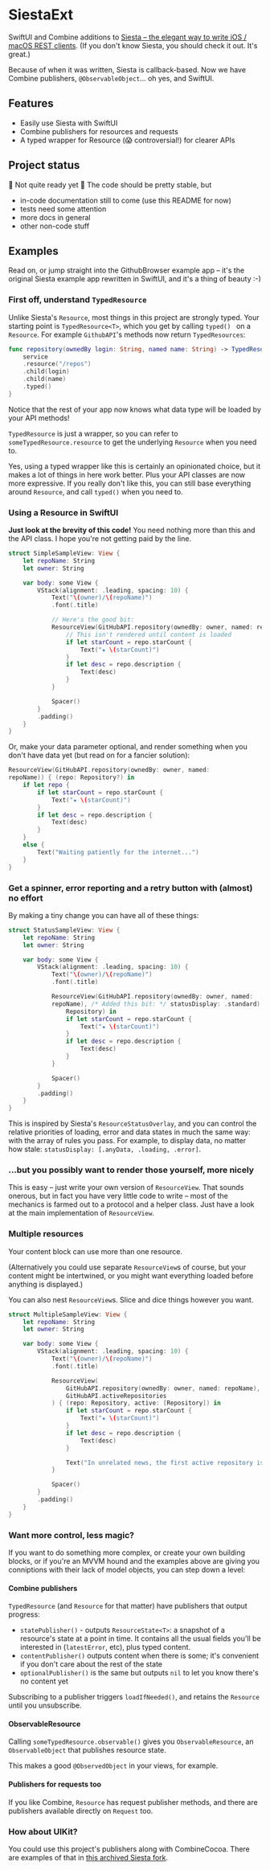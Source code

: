# SiestaExt

SwiftUI and Combine additions to [Siesta – the elegant way to
write iOS / macOS REST clients](https://github.com/bustoutsolutions/Siesta).
(If you don't know Siesta, you should check it out. It's great.)

Because of when it was written, Siesta is callback-based. Now we have
Combine publishers, `@ObservableObject`... oh yes, and SwiftUI.

## Features

- Easily use Siesta with SwiftUI
- Combine publishers for resources and requests
- A typed wrapper for Resource (😱 controversial!) for clearer APIs


## Project status

🔴 Not quite ready yet 🔴  The code should be pretty stable, but 
- in-code documentation still to come (use this README for now)
- tests need some attention
- more docs in general
- other non-code stuff



## Examples

Read on, or jump straight into the GithubBrowser example app – it's the
original Siesta example app rewritten in SwiftUI, and it's a thing of beauty :-)

### First off, understand `TypedResource`

Unlike Siesta's `Resource`, most things in this project are strongly typed.
Your starting point is `TypedResource<T>`, which you get by calling `typed()
` on a `Resource`. For example `GithubAPI`'s methods now return
`TypedResources`:

```swift
func repository(ownedBy login: String, named name: String) -> TypedResource<Repository> {
    service
    .resource("/repos")
    .child(login)
    .child(name)
    .typed()
}
```

Notice that the rest of your app now knows what data type will be loaded by
your API methods!

`TypedResource` is just a wrapper, so you can refer
to `someTypedResource.resource` to get
the underlying `Resource` when you need to.

Yes, using a typed wrapper like this is certainly an opinionated choice, but
it makes a lot of things in here work better. Plus your API classes are now
more expressive. If you really don't like this, you can still base 
everything around `Resource`, and call `typed()` when you need to.


### Using a Resource in SwiftUI

**Just look at the brevity of this code!** You need nothing more than this
and the API class. I hope you're not getting paid by the line.

```swift
struct SimpleSampleView: View {
    let repoName: String
    let owner: String

    var body: some View {
        VStack(alignment: .leading, spacing: 10) {
            Text("\(owner)/\(repoName)")
            .font(.title)

            // Here's the good bit:
            ResourceView(GitHubAPI.repository(ownedBy: owner, named: repoName)) { (repo: Repository) in
                // This isn't rendered until content is loaded
                if let starCount = repo.starCount {
                    Text("★ \(starCount)")
                }
                if let desc = repo.description {
                    Text(desc)
                }
            }

            Spacer()
        }
        .padding()
    }
}
```

Or, make your data parameter optional, and render something when you don't
have data yet (but read on for a fancier solution):

```swift
ResourceView(GitHubAPI.repository(ownedBy: owner, named:
repoName)) { (repo: Repository?) in
    if let repo {
        if let starCount = repo.starCount {
            Text("★ \(starCount)")
        }
        if let desc = repo.description {
            Text(desc)
        }
    }
    else {
        Text("Waiting patiently for the internet...")
    }
}
```

### Get a spinner, error reporting and a retry button with (almost) no effort

By making a tiny change you can have all of these things:

```swift
struct StatusSampleView: View {
    let repoName: String
    let owner: String

    var body: some View {
        VStack(alignment: .leading, spacing: 10) {
            Text("\(owner)/\(repoName)")
            .font(.title)

            ResourceView(GitHubAPI.repository(ownedBy: owner, named:
            repoName), /* Added this bit: */ statusDisplay: .standard) { (repo:
                Repository) in
                if let starCount = repo.starCount {
                    Text("★ \(starCount)")
                }
                if let desc = repo.description {
                    Text(desc)
                }
            }

            Spacer()
        }
        .padding()
    }
}

```

This is inspired by Siesta's `ResourceStatusOverlay`, and you can control
the relative priorities of loading, error and data states in much the same
way: with the array of rules you pass. For
example, to
display data, no matter how stale: `statusDisplay: [.anyData, .loading,
.error]`.


### ...but you possibly want to render those yourself, more nicely

This is easy – just write your own version of `ResourceView`. That sounds
onerous, but in fact you have very little code to write – most of the
mechanics is farmed out to a protocol and a helper class. Just have a look at
the main implementation of `ResourceView`.


### Multiple resources

Your content block can use more than one resource.

(Alternatively you could
use separate `ResourceView`s of course, but your content might be
intertwined, or you might want everything loaded before anything is displayed.)

You can also nest `ResourceView`s. Slice and dice things however you want.

```swift
struct MultipleSampleView: View {
    let repoName: String
    let owner: String

    var body: some View {
        VStack(alignment: .leading, spacing: 10) {
            Text("\(owner)/\(repoName)")
            .font(.title)

            ResourceView(
                GitHubAPI.repository(ownedBy: owner, named: repoName),
                GitHubAPI.activeRepositories
            ) { (repo: Repository, active: [Repository]) in
                if let starCount = repo.starCount {
                    Text("★ \(starCount)")
                }
                if let desc = repo.description {
                    Text(desc)
                }

                Text("In unrelated news, the first active repository is called \(active.first!.name).")
            }

            Spacer()
        }
        .padding()
    }
}
```

### Want more control, less magic?

If you want to do something more complex, or create your own building blocks,
or if you're an MVVM hound and the
examples above are giving you conniptions with their lack of model objects,
you can step down a level:

#### Combine publishers

`TypedResource` (and `Resource` for that matter) have publishers that output
progress:

- `statePublisher()` - outputs `ResourceState<T>`: a snapshot of
  a resource's state at a point in time. It contains all the usual fields
  you'll be interested in (`latestError`, etc), plus typed content.
- `contentPublisher()` outputs content when there is some; it's convenient
  if you don't care about the rest of the state
- `optionalPublisher()` is the same but outputs `nil` to let you know
  there's no content yet

Subscribing to a publisher triggers `loadIfNeeded()`, and retains
the `Resource` until you unsubscribe.


#### ObservableResource

Calling `someTypedResource.observable()` gives you `ObservableResource`, an
`ObservableObject` that publishes resource state.

This makes a good `@ObservedObject` in your views, for example.


#### Publishers for requests too

If you like Combine, `Resource` has request publisher methods, and there are
publishers available directly on `Request` too.


### How about UIKit?

You could use this project's publishers along with CombineCocoa. There are 
examples of that in 
[this archived Siesta fork](https://github.com/luxmentis/Siesta).
